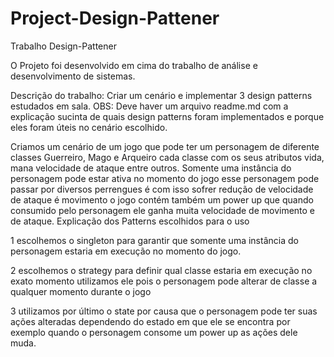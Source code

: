 # Project-Design-Pattener
Trabalho Design-Pattener

O Projeto foi desenvolvido em cima do trabalho de análise e desenvolvimento de sistemas.

Descrição do trabalho: Criar um cenário e implementar 3 design patterns estudados em sala.
OBS: Deve haver um arquivo readme.md com a explicação sucinta de quais design patterns foram implementados e porque eles foram úteis no cenário escolhido.

Criamos um cenário de um jogo que pode ter um personagem de diferente classes Guerreiro, Mago e Arqueiro cada classe com os seus atributos vida, mana velocidade de ataque entre outros. Somente uma instância do personagem pode estar ativa no momento do jogo esse personagem pode passar por diversos perrengues é com isso sofrer redução de velocidade de ataque é movimento o jogo contém também um power up que quando consumido pelo personagem ele ganha muita velocidade de movimento e de ataque.
Explicação dos Patterns escolhidos para o uso

1 escolhemos o singleton para garantir que somente uma instância do personagem estaria em execução no momento do jogo.

2 escolhemos o strategy para definir qual classe estaria em execução no exato momento utilizamos ele pois o personagem pode alterar de classe a qualquer momento durante o jogo

3 utilizamos por último o state por causa que o personagem pode ter suas ações alteradas dependendo do estado em que ele se encontra por exemplo quando o personagem consome um power up as ações dele muda.

